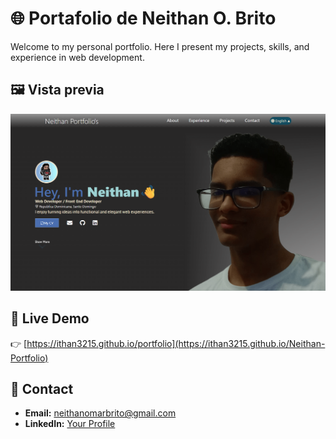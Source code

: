 # 🌐 Portafolio de Neithan O. Brito

Welcome to my personal portfolio.
Here I present my projects, skills, and experience in web development.

## 🖼️ Vista previa
![Portfolio Preview](assets/imgs/preview.png)


## 🚀 Live Demo
👉 [https://ithan3215.github.io/portfolio](https://ithan3215.github.io/Neithan-Portfolio)

## 📧 Contact
- **Email:** neithanomarbrito@gmail.com 
- **LinkedIn:** [Your Profile](https://www.linkedin.com/in/neithan-brito-b93744346/)
